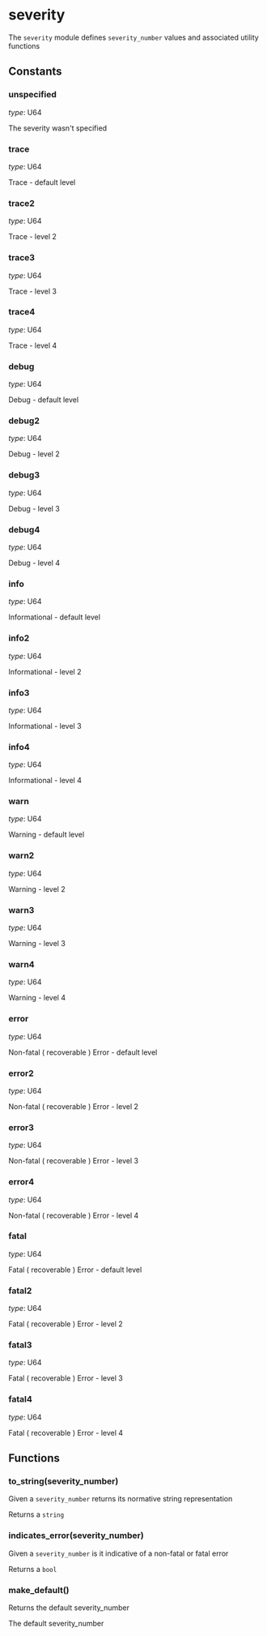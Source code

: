 
# severity

The `severity` module defines `severity_number` values
and associated utility functions

## Constants
### unspecified

*type*: U64

The severity wasn't specified

### trace

*type*: U64

Trace - default level

### trace2

*type*: U64

Trace - level 2

### trace3

*type*: U64

Trace - level 3

### trace4

*type*: U64

Trace - level 4

### debug

*type*: U64

Debug - default level

### debug2

*type*: U64

Debug - level 2

### debug3

*type*: U64

Debug - level 3

### debug4

*type*: U64

Debug - level 4

### info

*type*: U64

Informational - default level

### info2

*type*: U64

Informational - level 2

### info3

*type*: U64

Informational - level 3

### info4

*type*: U64

Informational - level 4

### warn

*type*: U64

Warning - default level

### warn2

*type*: U64

Warning - level 2

### warn3

*type*: U64

Warning - level 3

### warn4

*type*: U64

Warning - level 4

### error

*type*: U64

Non-fatal ( recoverable ) Error - default level

### error2

*type*: U64

Non-fatal ( recoverable ) Error - level 2

### error3

*type*: U64

Non-fatal ( recoverable ) Error - level 3

### error4

*type*: U64

Non-fatal ( recoverable ) Error - level 4

### fatal

*type*: U64

Fatal ( recoverable ) Error - default level

### fatal2

*type*: U64

Fatal ( recoverable ) Error - level 2

### fatal3

*type*: U64

Fatal ( recoverable ) Error - level 3

### fatal4

*type*: U64

Fatal ( recoverable ) Error - level 4
## Functions
### to_string(severity_number)

Given a `severity_number` returns its normative string representation

Returns a `string`

### indicates_error(severity_number)

Given a `severity_number` is it indicative of a non-fatal or fatal error

Returns a `bool`

### make_default()

Returns the default severity_number

The default severity_number
